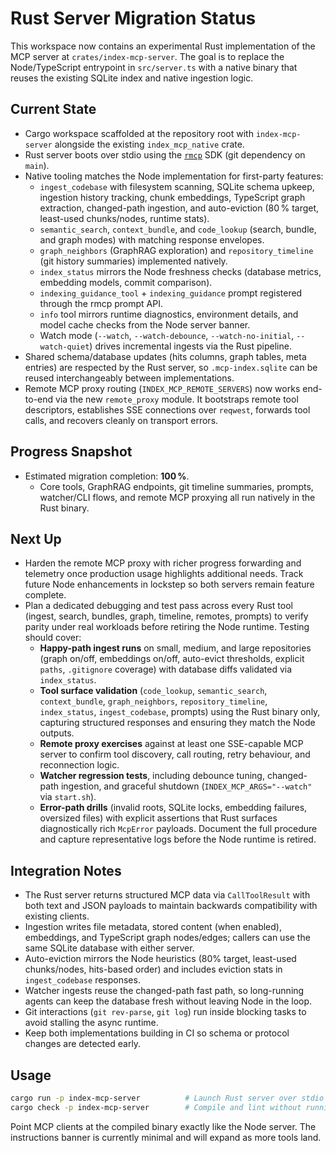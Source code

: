 # Rust Server Migration Status

This workspace now contains an experimental Rust implementation of the MCP server at
`crates/index-mcp-server`. The goal is to replace the Node/TypeScript entrypoint in `src/server.ts`
with a native binary that reuses the existing SQLite index and native ingestion logic.

## Current State

- Cargo workspace scaffolded at the repository root with `index-mcp-server` alongside the existing
  `index_mcp_native` crate.
- Rust server boots over stdio using the [`rmcp`](https://github.com/modelcontextprotocol/rust-sdk)
  SDK (git dependency on `main`).
- Native tooling matches the Node implementation for first-party features:
  - `ingest_codebase` with filesystem scanning, SQLite schema upkeep, ingestion history tracking,
    chunk embeddings, TypeScript graph extraction, changed-path ingestion, and auto-eviction (80 %
    target, least-used chunks/nodes, runtime stats).
  - `semantic_search`, `context_bundle`, and `code_lookup` (search, bundle, and graph modes) with
    matching response envelopes.
  - `graph_neighbors` (GraphRAG exploration) and `repository_timeline` (git history summaries)
    implemented natively.
  - `index_status` mirrors the Node freshness checks (database metrics, embedding models, commit
    comparison).
  - `indexing_guidance_tool` + `indexing_guidance` prompt registered through the rmcp prompt API.
  - `info` tool mirrors runtime diagnostics, environment details, and model cache checks from the
    Node server banner.
  - Watch mode (`--watch`, `--watch-debounce`, `--watch-no-initial`, `--watch-quiet`) drives
    incremental ingests via the Rust pipeline.
- Shared schema/database updates (hits columns, graph tables, meta entries) are respected by the
  Rust server, so `.mcp-index.sqlite` can be reused interchangeably between implementations.
- Remote MCP proxy routing (`INDEX_MCP_REMOTE_SERVERS`) now works end-to-end via the new
  `remote_proxy` module. It bootstraps remote tool descriptors, establishes SSE connections over
  `reqwest`, forwards tool calls, and recovers cleanly on transport errors.

## Progress Snapshot

- Estimated migration completion: **100 %**.
  - Core tools, GraphRAG endpoints, git timeline summaries, prompts, watcher/CLI flows, and remote
    MCP proxying all run natively in the Rust binary.

## Next Up

- Harden the remote MCP proxy with richer progress forwarding and telemetry once production usage
  highlights additional needs. Track future Node enhancements in lockstep so both servers remain
  feature complete.
- Plan a dedicated debugging and test pass across every Rust tool (ingest, search, bundles, graph,
  timeline, remotes, prompts) to verify parity under real workloads before retiring the Node
  runtime. Testing should cover:
  - **Happy-path ingest runs** on small, medium, and large repositories (graph on/off, embeddings
    on/off, auto-evict thresholds, explicit `paths`, `.gitignore` coverage) with database diffs
    validated via `index_status`.
  - **Tool surface validation** (`code_lookup`, `semantic_search`, `context_bundle`,
    `graph_neighbors`, `repository_timeline`, `index_status`, `ingest_codebase`, prompts) using the
    Rust binary only, capturing structured responses and ensuring they match the Node outputs.
  - **Remote proxy exercises** against at least one SSE-capable MCP server to confirm tool
    discovery, call routing, retry behaviour, and reconnection logic.
  - **Watcher regression tests**, including debounce tuning, changed-path ingestion, and graceful
    shutdown (`INDEX_MCP_ARGS="--watch"` via `start.sh`).
  - **Error-path drills** (invalid roots, SQLite locks, embedding failures, oversized files) with
    explicit assertions that Rust surfaces diagnostically rich `McpError` payloads.
  Document the full procedure and capture representative logs before the Node runtime is retired.

## Integration Notes

- The Rust server returns structured MCP data via `CallToolResult` with both text and JSON payloads
  to maintain backwards compatibility with existing clients.
- Ingestion writes file metadata, stored content (when enabled), embeddings, and TypeScript graph
  nodes/edges; callers can use the same SQLite database with either server.
- Auto-eviction mirrors the Node heuristics (80% target, least-used chunks/nodes, hits-based order)
  and includes eviction stats in `ingest_codebase` responses.
- Watcher ingests reuse the changed-path fast path, so long-running agents can keep the database
  fresh without leaving Node in the loop.
- Git interactions (`git rev-parse`, `git log`) run inside blocking tasks to avoid stalling the async runtime.
- Keep both implementations building in CI so schema or protocol changes are detected early.

## Usage

```bash
cargo run -p index-mcp-server          # Launch Rust server over stdio
cargo check -p index-mcp-server        # Compile and lint without running
```

Point MCP clients at the compiled binary exactly like the Node server. The instructions banner is
currently minimal and will expand as more tools land.
